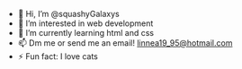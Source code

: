 - 👋 Hi, I’m @squashyGalaxys
- 👀 I’m interested in web development
- 🌱 I’m currently learning html and css
- 📫 Dm me or send me an email! linnea19_95@hotmail.com
- ⚡ Fun fact: I love cats 
